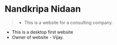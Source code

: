 # Nandkripa Nidaan

> * This is a website for a consulting company.
* This is a desktop first website
* Owner of website - Vijay.
